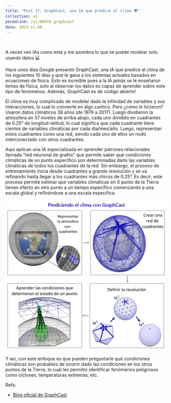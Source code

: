 ```yaml
---
title: "Post 17: GraphCast, una IA que predice el clima 🌍"
collection: ai
permalink: /ai/00018_graphcast
date: 2023-11-08
---
```


&nbsp;

A veces veo IAs como esta y me asombra lo que se puede modelar solo usando datos 💻

Hace unos días Google presentó GraphCast, una IA que predice el clima de los siguientes 10 días y que le gana a los sistemas actuales basados en ecuaciones de física. Esto es increíble pues a la IA jamás se le enseñaron temas de física, solo al observar los datos es capaz de aprender sobre este tipo de fenómenos. Además, GraphCast es de código abierto!

El clima es muy complicado de modelar dado la infinidad de variables y sus interacciones, lo cual lo convierte en algo caótico. Pero ¿cómo le hicieron? Usaron datos climáticos 38 años (de 1979 a 2017). Luego dividieron la atmosfera en 37 niveles de arriba abajo, cada uno dividido en cuadrantes de 0.25° de longitud-latitud; lo cual significa que cada cuadrante tiene cientos de variables climáticas por cada día/mes/año. Luego, representan estos cuadrantes como una red, siendo cada uno de ellos un nodo interconectado con otros cuadrantes.

Aquí aplican una IA especializada en aprender patrones relacionales llamada “red neuronal de grafos” que permite saber qué condiciones climáticas de un punto especifico son determinadas dado las variables climáticas de todos los cuadrantes de la red. Sin embargo, el proceso de entrenamiento inicia desde cuadrantes a grande resolución y se va refinando hasta llegar a los cuadrantes más chicos de 0.25°. Es decir, este proceso permite estimar que variables climáticas en X punto de la Tierra tienen efecto en otro punto a un tiempo específico comenzando a una escala global y refinándose a una escala especifica.

![img](/images/ai/00018_graphcast.jpg)

Y así, con este enfoque es que pueden preguntarle qué condiciones climáticas son probables de ocurrir dado las condiciones en los otros puntos de la Tierra, lo cual les permitió identificar fenómenos peligrosos como ciclones, temperaturas extremas, etc.

Refs:
* [Blog oficial de GraphCast ](https://deepmind.google/discover/blog/graphcast-ai-model-for-faster-and-more-accurate-global-weather-forecasting)
